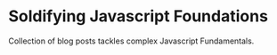 # Soldifying Javascript Foundations

Collection of blog posts tackles complex Javascript Fundamentals.
